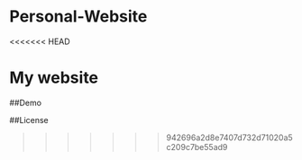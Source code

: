 # Personal-Website
<<<<<<< HEAD
 
 My website
=======

##Demo

##License
>>>>>>> 942696a2d8e7407d732d71020a5c209c7be55ad9
